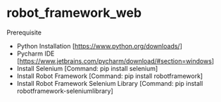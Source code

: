 # robot_framework_web
Prerequisite
* Python Installation [https://www.python.org/downloads/]
* Pycharm IDE [https://www.jetbrains.com/pycharm/download/#section=windows]
* Install Selenium [Command: pip install selenium]
* Install Robot Framework [Command: pip install robotframework]
* Install Robot Framework Selenium Library [Command: pip install robotframework-seleniumlibrary]
